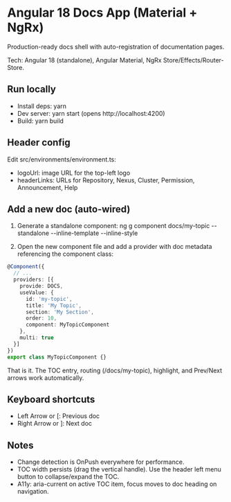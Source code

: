 # Angular 18 Docs App (Material + NgRx)

Production-ready docs shell with auto-registration of documentation pages.

Tech: Angular 18 (standalone), Angular Material, NgRx Store/Effects/Router-Store.

## Run locally

- Install deps: yarn
- Dev server: yarn start (opens http://localhost:4200)
- Build: yarn build

## Header config

Edit src/environments/environment.ts:
- logoUrl: image URL for the top-left logo
- headerLinks: URLs for Repository, Nexus, Cluster, Permission, Announcement, Help

## Add a new doc (auto-wired)

1) Generate a standalone component:
   ng g component docs/my-topic --standalone --inline-template --inline-style

2) Open the new component file and add a provider with doc metadata referencing the component class:

```ts
@Component({
  // ...
  providers: [{
    provide: DOCS,
    useValue: {
      id: 'my-topic',
      title: 'My Topic',
      section: 'My Section',
      order: 10,
      component: MyTopicComponent
    },
    multi: true
  }]
})
export class MyTopicComponent {}
```

That is it. The TOC entry, routing (/docs/my-topic), highlight, and Prev/Next arrows work automatically.

## Keyboard shortcuts
- Left Arrow or [: Previous doc
- Right Arrow or ]: Next doc

## Notes
- Change detection is OnPush everywhere for performance.
- TOC width persists (drag the vertical handle). Use the header left menu button to collapse/expand the TOC.
- A11y: aria-current on active TOC item, focus moves to doc heading on navigation.